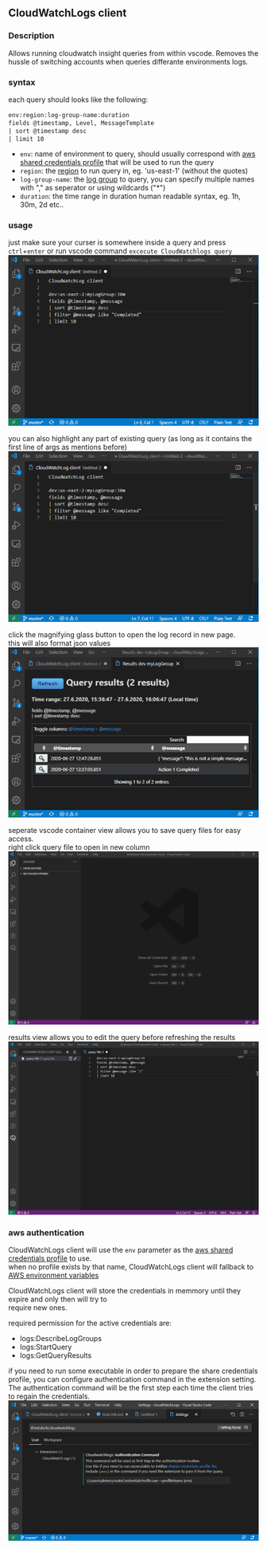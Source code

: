 ## CloudWatchLogs client
### Description
Allows running cloudwatch insight queries from within vscode.
Removes the hussle of switching accounts when queries differante environments logs.

### syntax
each query should looks like the following:
```
env:region:log-group-name:duration
fields @timestamp, Level, MessageTemplate
| sort @timestamp desc
| limit 10
```

- `env`: name of environment to query, should usually correspond with [aws shared credentials profile][1] that will be used to run the query
- `region`: the [region][3] to run query in, eg. 'us-east-1' (without the quotes)
- `log-group-name`: the [log group][2] to query, you can specify multiple names with "," as seperator or using wildcards ("*")
- `duration`: the time range in duration human readable syntax, eg. 1h, 30m, 2d etc..

### usage
just make sure your curser is somewhere inside a query and press `ctrl`+`enter` or run vscode command `excecute CloudWatchlogs query`
![simpleQuery][simpleQuery]

you can also highlight any part of existing query (as long as it contains the first line of args as mentions before)
![selectedQuery][selectedQuery]

click the magnifying glass button to open the log record in new page.  
this will also format json values
![openLogRecord][openLogRecord]

seperate vscode container view allows you to save query files for easy access.  
right click query file to open in new column
![contianerView][contianerView]

results view allows you to edit the query before refreshing the results
![editQuery][editQuery]

### aws authentication
CloudWatchLogs client will use the `env` parameter as the [aws shared credentials profile][1] to use.  
when no profile exists by that name, CloudWatchLogs client will fallback to [AWS environment variables][4]  

CloudWatchLogs client will store the credentials in memmory until they expire and only then will try to  
require new ones.

required permission for the active credentials are:
- logs:DescribeLogGroups
- logs:StartQuery
- logs:GetQueryResults

if you need to run some executable in order to prepare the share credentials profile, you can configure 
authentication command in the extension setting. The authentication command will be the first step each time
the client tries to regain the credentials.
![settings][settings]


[1]: https://docs.aws.amazon.com/ses/latest/DeveloperGuide/create-shared-credentials-file.html
[2]: https://docs.aws.amazon.com/AmazonCloudWatch/latest/logs/Working-with-log-groups-and-streams.html
[3]: https://docs.aws.amazon.com/general/latest/gr/cwl_region.html
[4]: https://docs.aws.amazon.com/cli/latest/userguide/cli-configure-envvars.html#envvars-list

[simpleQuery]: https://github.com/dorki/vscode.cloudWatchLogs/blob/master/media/gifs/simpleQuery.gif?raw=true
[selectedQuery]: https://github.com/dorki/vscode.cloudWatchLogs/blob/master/media/gifs/selectedQuery.gif?raw=true 
[openLogRecord]: https://github.com/dorki/vscode.cloudWatchLogs/blob/master/media/gifs/openLogRecord.gif?raw=true 
[settings]: https://github.com/dorki/vscode.cloudWatchLogs/blob/master/media/gifs/settings.png?raw=true
[contianerView]: https://github.com/dorki/vscode.cloudWatchLogs/blob/master/media/gifs/contianerView.gif?raw=true
[editQuery]: https://github.com/dorki/vscode.cloudWatchLogs/blob/master/media/gifs/editQuery.gif?raw=true